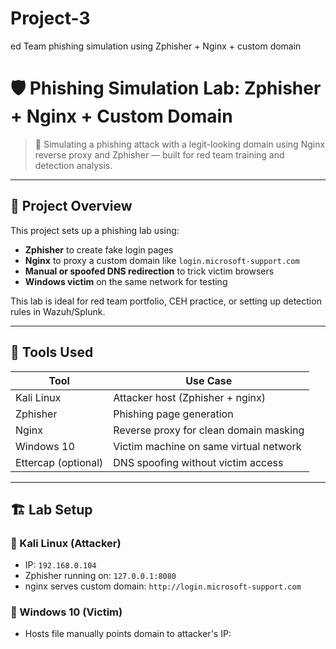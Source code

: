 # Project-3
ed Team phishing simulation using Zphisher + Nginx + custom domain
# 🛡️ Phishing Simulation Lab: Zphisher + Nginx + Custom Domain

> 🎯 Simulating a phishing attack with a legit-looking domain using Nginx reverse proxy and Zphisher — built for red team training and detection analysis.

---

## 📌 Project Overview

This project sets up a phishing lab using:
- **Zphisher** to create fake login pages
- **Nginx** to proxy a custom domain like `login.microsoft-support.com`
- **Manual or spoofed DNS redirection** to trick victim browsers
- **Windows victim** on the same network for testing

This lab is ideal for red team portfolio, CEH practice, or setting up detection rules in Wazuh/Splunk.

---

## 🧰 Tools Used

| Tool            | Use Case                                  |
|------------------|--------------------------------------------|
| Kali Linux       | Attacker host (Zphisher + nginx)          |
| Zphisher         | Phishing page generation                  |
| Nginx            | Reverse proxy for clean domain masking    |
| Windows 10       | Victim machine on same virtual network    |
| Ettercap (optional) | DNS spoofing without victim access     |

---

## 🏗️ Lab Setup

### 🔹 Kali Linux (Attacker)
- IP: `192.168.0.104`
- Zphisher running on: `127.0.0.1:8080`
- nginx serves custom domain: `http://login.microsoft-support.com`

### 🔹 Windows 10 (Victim)
- Hosts file manually points domain to attacker's IP:
